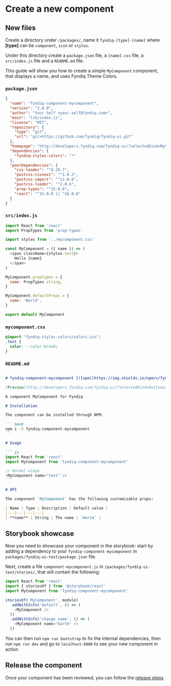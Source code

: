 # Create a new component

## New files

Create a directory under `/packages/`, name it `fyndiq-[type]-[name]`
where **[type]** can be `component`, `icon` or `styles`.

Under this directory create a `package.json` file, a `[name].css` file,
a `src/index.js` file and a `README.md` file.

This guide will show you how to create a simple `MyComponent` component,
that displays a name, and uses Fyndiq Theme Colors.

### `package.json`

``` json
{
  "name": "fyndiq-component-mycomponent",
  "version": "2.0.0",
  "author": "Your Self <your.self@fyndiq.com>",
  "main": "lib/index.js",
  "license": "MIT",
  "repository": {
    "type": "git",
    "url": "git+https://github.com/fyndiq/fyndiq-ui.git"
  },
  "homepage": "http://developers.fyndiq.com/fyndiq-ui/?selectedKind=MyComponent&selectedStory=default",
  "dependencies": {
    "fyndiq-styles-colors": "*"
  },
  "peerDependencies": {
    "css-loader": "^0.28.7",
    "postcss-cssnext": "^3.0.2",
    "postcss-import": "^11.0.0",
    "postcss-loader": "^2.0.6",
    "prop-types": "^15.0.0",
    "react": "^15.0.0 || ^16.0.0"
  }
}
```

### `src/index.js`

``` js
import React from 'react'
import PropTypes from 'prop-types'

import styles from '../mycomponent.css'

const MyComponent = ({ name }) => (
  <span className={styles.test}>
    Hello {name}
  </span>
)

MyComponent.propTypes = {
  name: PropTypes.string,
}

MyComponent.defaultProps = {
  name: 'World',
}

export default MyComponent
```

### `mycomponent.css`

``` css
@import "fyndiq-styles-colors/colors.css";
.test {
  color: --color-brand;
}
```

### `README.md`

~~~ markdown

# fyndiq-component-mycomponent [![npm](https://img.shields.io/npm/v/fyndiq-component-mycomponent.svg?maxAge=3600)](https://www.npmjs.com/package/fyndiq-component-mycomponent)

[Preview](http://developers.fyndiq.com/fyndiq-ui/?selectedKind=Button&selectedStory=default)

A component MyComponent for Fyndiq

# Installation

The component can be installed through NPM:

``` bash
npm i -S fyndiq-component-mycomponent
```

# Usage

``` js
import React from 'react'
import MyComponent from 'fyndiq-component-mycomponent'

// Normal usage
<MyComponent name="test" />
```

# API

The component `MyComponent` has the following customizable props:

| Name | Type | Description | Default value |
|---|---|---|---|
| **name** | String | The name | `World` |
~~~

## Storybook showcase

Now you need to showcase your component in the storybook: start by
adding a dependency to your `fyndiq-component-mycomponent` in
`packages/fyndiq-ui-test/package.json` file.


Next, create a file `component-mycomponent.js` in
`/packages/fyndiq-ui-test/stories/`, that will contain the
following:

~~~ js
import React from 'react'
import { storiesOf } from '@storybook/react'
import MyComponent from 'fyndiq-component-mycomponent'

storiesOf('MyComponent', module)
  .addWithInfo('default', () => (
    <MyComponent />
  ))
  .addWithInfo('change name', () => (
    <MyComponent name="Earth" />
  ))
~~~

You can then run `npm run bootstrap` to fix the internal dependencies,
then run `npm run dev` and go to `localhost:6006` to see your new 
component in action

## Release the component

Once your component has been reviewed, you can follow the
[release steps](./release.md)
